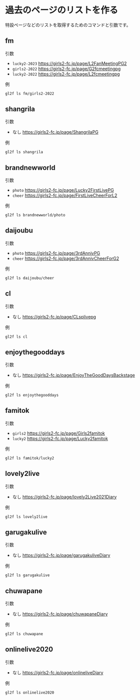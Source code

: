 # 過去のページのリストを作る

特設ページなどのリストを取得するためのコマンドと引数です。

## fm

引数
* `lucky2-2023` https://girls2-fc.jp/page/L2FanMeetingPG2
* `girls2-2022` https://girls2-fc.jp/page/G2fcmeetingpg
* `lucky2-2022` https://girls2-fc.jp/page/L2fcmeetingpg

例
```sh
gl2f ls fm/girls2-2022
```


## shangrila

引数
* なし https://girls2-fc.jp/page/ShangrilaPG

例
```sh
gl2f ls shangrila
```

## brandnewworld

引数
* `photo` https://girls2-fc.jp/page/Lucky2FirstLivePG
* `cheer` https://girls2-fc.jp/page/FirstLiveCheerForL2

例
```sh
gl2f ls brandnewworld/photo
```


## daijoubu

引数
* `photo` https://girls2-fc.jp/page/3rdAnnivPG
* `cheer` https://girls2-fc.jp/page/3rdAnnivCheerForG2

例
```sh
gl2f ls daijoubu/cheer
```


## cl

引数
* なし https://girls2-fc.jp/page/CLsplivepg

例
```sh
gl2f ls cl
```


## enjoythegooddays

引数
* なし https://girls2-fc.jp/page/EnjoyTheGoodDaysBackstage

例
```sh
gl2f ls enjoythegooddays
```


## famitok

引数
* `girls2` https://girls2-fc.jp/page/Girls2famitok
* `lucky2` https://girls2-fc.jp/page/Lucky2famitok

例
```sh
gl2f ls famitok/lucky2
```


## lovely2live

引数
* なし https://girls2-fc.jp/page/lovely2Live2021Diary

例
```sh
gl2f ls lovely2live
```


## garugakulive

引数
* なし https://girls2-fc.jp/page/garugakuliveDiary

例
```sh
gl2f ls garugakulive
```


## chuwapane

引数
* なし https://girls2-fc.jp/page/chuwapaneDiary

例
```sh
gl2f ls chuwapane
```


## onlinelive2020

引数
* なし https://girls2-fc.jp/page/onlineliveDiary

例
```sh
gl2f ls onlinelive2020
```
